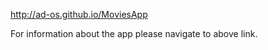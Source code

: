 <a> http://ad-os.github.io/MoviesApp</a>
<p>For information about the app please navigate to above link.</p>

